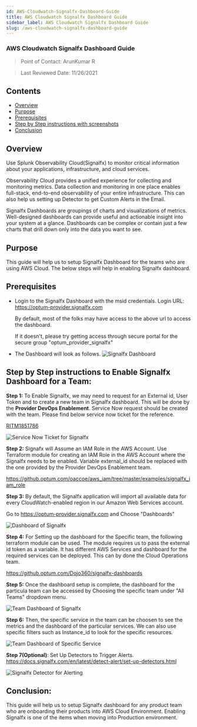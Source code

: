 ```yaml
---
id: AWS-Cloudwatch-Signalfx-Dashboard-Guide
title: AWS Cloudwatch Signalfx Dashboard Guide
sidebar_label: AWS Cloudwatch Signalfx Dashboard Guide
slug: /aws-cloudwatch-signalfx-dashboard-guide
---
```


### AWS Cloudwatch Signalfx Dashboard Guide

> Point of Contact: ArunKumar R

> Last Reviewed Date: 11/26/2021

## Contents

- [Overview](#overview)
- [Purpose](#purpose)
- [Prerequisites](#prerequisites)
- [Step by Step instructions with screenshots](#step-by-step-instructions-with-screenshots)
- [Conclusion](#conclusion)


## Overview

Use Splunk Observability Cloud(Signalfx) to monitor critical information about your applications, infrastructure, and cloud services.

Observability Cloud provides a unified experience for collecting and monitoring metrics. Data collection and monitoring in one place enables full-stack, end-to-end observability of your entire infrastructure. This can also help us setting up Detector to get Custom Alerts in the Email.

Signalfx Dashboards are groupings of charts and visualizations of metrics. Well-designed dashboards can provide useful and actionable insight into your system at a glance. Dashboards can be complex or contain just a few charts that drill down only into the data you want to see.

## Purpose

This guide will help us to setup Signalfx Dashboard for the teams who are using AWS Cloud. The below steps will help in enabling Signalfx dashboard. 

## Prerequisites
* Login to the Signalfx Dashboard with the msid credentials. 
   Login URL: https://optum-provider.signalfx.com
   
   By default, most of the folks may have access to the above url to access the dashboard. 

   If it doesn't, please try getting access through secure portal for the secure group "optum_provider_signalfx"

* The Dashboard will look as follows.
![Signalfx Dashboard](https://github.optum.com/raw/oaccoe/CCOE-Site/master/static/img/Signalfx-dashboard.png)


## Step by Step instructions to Enable Signalfx Dashboard for a Team:

**Step 1:** To Enable Signalfx, we may need to request for an External id, User Token and to create a new team in Signalfx dashboard. This will be done by the **Provider DevOps Enablement**. Service Now request should be created with the team. Please find below service now ticket for the reference.

[RITM1851786](https://optum.service-now.com/sc_req_item.do?sys_id=908866641bfff0d4a9f0c8415b4bcbbe&sysparm_record_target=sc_req_item&sysparm_record_row=3&sysparm_record_rows=118&sysparm_record_list=opened_by%3Da3774702dba37b4034d392c5d4961933%5EORDERBYDESCopened_at)

![Service Now Ticket for Signalfx](https://github.optum.com/raw/oaccoe/CCOE-Site/master/static/img/Signalfx_Servicenow_ticket.png)


**Step 2:** Signafx will Assume an IAM Role in the AWS Account. Use Terraform module for creating an IAM Role in the AWS Account where the Signalfx needs to be enabled. Variable external_id  should be replaced with the one provided by the Provider DevOps Enablement team.

https://github.optum.com/oaccoe/aws_iam/tree/master/examples/signalfx_iam_role

**Step 3:** By default, the Signalfx application will import all available data for every CloudWatch-enabled region in our Amazon Web Services account. 

Go to https://optum-provider.signalfx.com and Choose "Dashboards"

![Dashboard of Signalfx](https://github.optum.com/raw/oaccoe/CCOE-Site/master/static/img/Signalfx_dashboard1.png)

**Step 4:** For Setting up the dashboard for the Specific team, the following terraform module can be used. The module requires us to pass the external id token as a variable. It has different AWS Services and dashboard for the required services can be deployed. This can by done the Cloud Operations team.

https://github.optum.com/Dojo360/signalfx-dashboards

**Step 5:** Once the dashboard setup is complete, the dashboard for the particula team can be accessed by Choosing the specific team under "All Teams" dropdown menu.

![Team Dashboard of Signalfx](https://github.optum.com/raw/oaccoe/CCOE-Site/master/static/img/Signalfx_dashboard5.png)

**Step 6:** Then, the specific service in the team can be choosen to see the metrics and the dashboard of the particular services. We can also use specific filters such as Instance_id to look for the specific resources.

![Team Dashboard of Specific Service](https://github.optum.com/raw/oaccoe/CCOE-Site/master/static/img/Signalfx_dashboard4.png)

**Step 7(Optional)**: Set Up Detectors to Trigger Alerts. https://docs.signalfx.com/en/latest/detect-alert/set-up-detectors.html

![Signalfx Detector for Alerting](https://github.optum.com/raw/oaccoe/CCOE-Site/master/static/img/Signalfx_dashboard6.png)


## Conclusion: 

This guide will help us to setup Signalfx dashboard for any product team who are onboarding their products into AWS Cloud Environment. Enabling Signalfx is one of the items when moving into Production environment.
